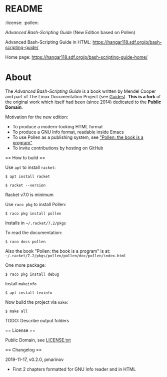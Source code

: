 # README
:license: 
:pollen: 

*Advanced Bash-Scripting Guide*
(New Edition based on Pollen)

Advanced Bash-Scripting Guide in HTML:
https://hangar118.sdf.org/p/bash-scripting-guide/

Home page: https://hangar118.sdf.org/p/bash-scripting-guide-home/

# About

The *Advanced Bash-Scripting Guide* is a book written by Mendel Cooper
and part of The Linux Documentation Project (see
[Guides](http://tldp.org/guides.html)). **This is a fork** of the
original work which itself had been (since 2014) dedicated to the
**Public Domain**.

Motivation for the new edition:

* To produce a modern-looking HTML format
* To produce a GNU Info format, readable inside Emacs
* To use Pollen as a publishing system, see ["Pollen: the book
  is a program"](https://docs.racket-lang.org/pollen/index.html)
* To invite contributions by hosting on GitHub

== How to build ==

Use `apt` to install `racket`:

```
$ apt install racket

$ racket --version
```

Racket v7.0 is minimum

Use `raco pkg` to install Pollen:

```
$ raco pkg install pollen
```

Installs in `~/.racket/7.2/pkgs`

To read the documentation:

```
$ raco docs pollen
```

Also the book "Pollen: the book is a program" is at:
`~/.racket/7.2/pkgs/pollen/pollen/doc/pollen/index.html`

One more package:

```
$ raco pkg install debug
```

Install `makeinfo`

```
$ apt install texinfo
```

Now build the project via `make`:

```
$ make all
```

TODO: Describe output folders

== License ==

Public Domain, see
[LICENSE.txt](https://github.com/pmarinov/bash-scripting-guide/blob/master/LICENSE.txt)

== Changelog ==

2019-11-17, v0.2.0, pmarinov

* First 2 chapters formatted for GNU Info reader and in HTML

